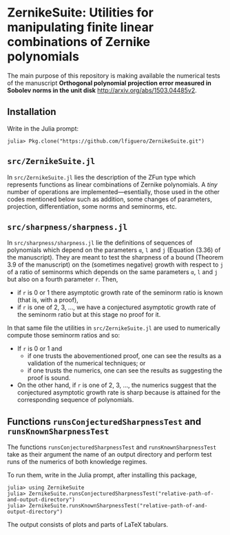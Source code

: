 # ZernikeSuite: Utilities for manipulating finite linear combinations of Zernike polynomials

The main purpose of this repository is making available the numerical tests of the manuscript **Orthogonal polynomial projection error measured in Sobolev norms in the unit disk** <http://arxiv.org/abs/1503.04485v2>.

## Installation

Write in the Julia prompt:

```julia-repl
julia> Pkg.clone("https://github.com/lfiguero/ZernikeSuite.git")
```

## `src/ZernikeSuite.jl`

In `src/ZernikeSuite.jl` lies the description of the ZFun type which represents functions as linear combinations of Zernike polynomials. A *tiny* number of operations are implemented—esentially, those used in the other codes mentioned below such as addition, some changes of parameters, projection, differentiation, some norms and seminorms, etc.

## `src/sharpness/sharpness.jl`

In `src/sharpness/sharpness.jl` lie the definitions of sequences of polynomials which depend on the parameters `α`, `l` and `j` (Equation (3.36) of the manuscript). They are meant to test the sharpness of a bound (Theorem 3.9 of the manuscript) on the (sometimes negative) growth with respect to `j` of a ratio of seminorms which depends on the same parameters `α`, `l` and `j` but also on a fourth parameter `r`. Then,

* if `r` is 0 or 1 there asymptotic growth rate of the seminorm ratio is known (that is, with a proof),
* if `r` is one of 2, 3, …, we have a conjectured asymptotic growth rate of the seminorm ratio but at this stage no proof for it.

In that same file the utilities in `src/ZernikeSuite.jl` are used to numerically compute those seminorm ratios and so:

* If `r` is 0 or 1 and
    + if one trusts the abovementioned proof, one can see the results as a validation of the numerical techniques; or
    + if one trusts the numerics, one can see the results as suggesting the proof is sound.
* On the other hand, if `r` is one of 2, 3, …, the numerics suggest that the conjectured asymptotic growth rate is sharp because is attained for the corresponding sequence of polynomials.

## Functions `runsConjecturedSharpnessTest` and `runsKnownSharpnessTest`

The functions `runsConjecturedSharpnessTest` and `runsKnownSharpnessTest` take as their argument the name of an output directory and perform test runs of the numerics of both knowledge regimes.

To run them, write in the Julia prompt, after installing this package,

```julia-repl
julia> using ZernikeSuite
julia> ZernikeSuite.runsConjecturedSharpnessTest("relative-path-of-and-output-directory")
julia> ZernikeSuite.runsKnownSharpnessTest("relative-path-of-and-output-directory")
```

The output consists of  plots and parts of LaTeX tabulars.
